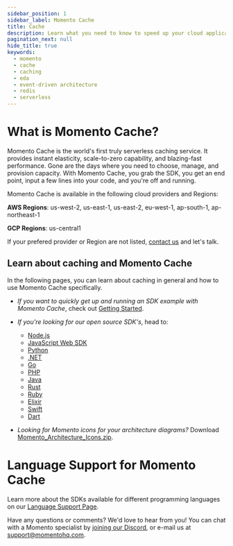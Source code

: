 ```yaml
---
sidebar_position: 1
sidebar_label: Momento Cache
title: Cache
description: Learn what you need to know to speed up your cloud application with the world's first serverless cache.
pagination_next: null
hide_title: true
keywords:
  - momento
  - cache
  - caching
  - eda
  - event-driven architecture
  - redis
  - serverless
---
```


# What is Momento Cache?

Momento Cache is the world's first truly serverless caching service. It provides instant elasticity, scale-to-zero capability, and blazing-fast performance. Gone are the days where you need to choose, manage, and provision capacity. With Momento Cache, you grab the SDK, you get an end point, input a few lines into your code, and you're off and running.

Momento Cache is available in the following cloud providers and Regions:

**AWS Regions**: us-west-2, us-east-1, us-east-2, eu-west-1, ap-south-1, ap-northeast-1

**GCP Regions**: us-central1

If your prefered provider or Region are not listed, [contact us](mailto:support@momentohq.com) and let's talk.

## Learn about caching and Momento Cache
In the following pages, you can learn about caching in general and how to use Momento Cache specifically.

- _If you want to quickly get up and running an SDK example with Momento Cache_, check out [Getting Started](./getting-started.md).

- _If you're looking for our open source SDK's_, head to:
  - [Node.js](./cache/develop/sdks/nodejs)
  - [JavaScript Web SDK](./cache/develop/sdks/web)
  - [Python](./cache/develop/sdks/python)
  - [.NET](./cache/develop/sdks/dotnet)
  - [Go](./cache/develop/sdks/go)
  - [PHP](./cache/develop/sdks/php)
  - [Java](./cache/develop/sdks/java)
  - [Rust](./cache/develop/sdks/rust)
  - [Ruby](./cache/develop/sdks/ruby)
  - [Elixir](./cache/develop/sdks/elixir)
  - [Swift](./cache/develop/sdks/swift)
  - [Dart](./develop/sdks/dart)

- _Looking for Momento icons for your architecture diagrams?_ Download [Momento_Architecture_Icons.zip](@site/static/img/icons/Momento_Architecture_Icons.zip).

# Language Support for Momento Cache
Learn more about the SDKs available for different programming languages on our [Language Support Page](./develop/language-support/language-support.md).

Have any questions or comments? We'd love to hear from you! You can chat with a Momento specialist by
[joining our Discord](https://discord.com/invite/3HkAKjUZGq), or e-mail us at [support@momentohq.com](mailto:support@momentohq.com).
